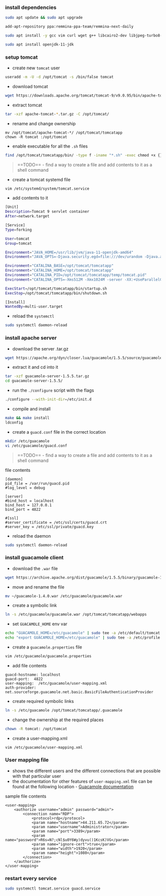 ### install dependencies
```bash
sudo apt update && sudo apt upgrade
```

```bash
add-apt-repository ppa:remmina-ppa-team/remmina-next-daily  
```

```bash
sudo apt install -y gcc vim curl wget g++ libcairo2-dev libjpeg-turbo8-dev libpng-dev libtool-bin libossp-uuid-dev libavcodec-dev  libavformat-dev libavutil-dev libswscale-dev build-essential libpango1.0-dev libssh2-1-dev libvncserver-dev libtelnet-dev libpulse-dev libssl-dev libvorbis-dev libwebp-dev libwebsockets-dev ubuntu-desktop-minimal freerdp2-dev freerdp2-x11 xrdp -y
```

```bash
sudo apt install openjdk-11-jdk
```

### setup tomcat
- create new `tomcat` user
```bash
useradd -m -U -d /opt/tomcat -s /bin/false tomcat
```
- download tomcat
```bash
wget https://downloads.apache.org/tomcat/tomcat-9/v9.0.95/bin/apache-tomcat-9.0.95.tar.gz
```
- extract tomcat
```bash
tar -xzf apache-tomcat-*.tar.gz -C /opt/tomcat/
```
- rename and change ownership
```
mv /opt/tomcat/apache-tomcat-*/ /opt/tomcat/tomcatapp
chown -R tomcat :/opt/tomcat
```
- enable executable for all the `.sh` files
```bash
find /opt/tomcat/tomcatapp/bin/ -type f -iname "*.sh" -exec chmod +x {} \;
```

> ==TODO== - find a way to create a file and add contents to it as a shell command
- create a tomcat systemd file
```bash
vim /etc/systemd/system/tomcat.service
```
- add contents to it
```bash
[Unit]
Description=Tomcat 9 servlet container
After=network.target

[Service]
Type=forking

User=tomcat
Group=tomcat

Environment="JAVA_HOME=/usr/lib/jvm/java-11-openjdk-amd64"
Environment="JAVA_OPTS=-Djava.security.egd=file:///dev/urandom -Djava.awt.headless=true"

Environment="CATALINA_BASE=/opt/tomcat/tomcatapp"
Environment="CATALINA_HOME=/opt/tomcat/tomcatapp"
Environment="CATALINA_PID=/opt/tomcat/tomcatapp/temp/tomcat.pid"
Environment="CATALINA_OPTS=-Xms512M -Xmx1024M -server -XX:+UseParallelGC"

ExecStart=/opt/tomcat/tomcatapp/bin/startup.sh
ExecStop=/opt/tomcat/tomcatapp/bin/shutdown.sh

[Install]
WantedBy=multi-user.target
```
- reload the `systemctl`
```bash
sudo systemctl daemon-reload
```
### install apache server
- download the server .tar.gz
```bash
wget https://apache.org/dyn/closer.lua/guacamole/1.5.5/source/guacamole-server-1.5.5.tar.gz
```
- extract it and cd into it
```bash
tar -xzf guacamole-server-1.5.5.tar.gz
cd guacamole-server-1.5.5/
```
- run the `./configure` script with the flags
```bash
./configure --with-init-dir=/etc/init.d
```
- compile and install
```bash
make && make install
ldconfig
```
- create a `guacd.conf` file in the correct location
```bash
mkdir /etc/guacamole
vi /etc/guacamole/guacd.conf
```
> ==TODO== - find a way to create a file and add contents to it as a shell command

file contents
```
[daemon]
pid_file = /var/run/guacd.pid
#log_level = debug

[server]
#bind_host = localhost
bind_host = 127.0.0.1
bind_port = 4822

#[ssl]
#server_certificate = /etc/ssl/certs/guacd.crt
#server_key = /etc/ssl/private/guacd.key
```
- reload the daemon
```bash
sudo systemctl daemon-reload
```

### install guacamole client
- download the `.war` file
```bash
wget https://archive.apache.org/dist/guacamole/1.5.5/binary/guacamole-1.5.5.war
```
- move and rename the file
```bash
mv ~/guacamole-1.4.0.war /etc/guacamole/guacamole.war
```
- create a symbolic link
```bash
ln -s /etc/guacamole/guacamole.war /opt/tomcat/tomcatapp/webapps
```
- set `GUACAMOLE_HOME` env var
```bash
echo "GUACAMOLE_HOME=/etc/guacamole" | sudo tee -a /etc/default/tomcat
echo "export GUACAMOLE_HOME=/etc/guacamole" | sudo tee -a /etc/profile
```
- create a `guacamole.properties` file
```bash
vim /etc/guacamole/guacamole.properties
```
- add file contents
```
guacd-hostname: localhost
guacd-port:  4822
user-mapping:  /etc/guacamole/user-mapping.xml
auth-provider:  net.sourceforge.guacamole.net.basic.BasicFileAuthenticationProvider
```
- create required symbolic links
```bash
ln -s /etc/guacamole /opt/tomcat/tomcatapp/.guacamole
```
- change the ownership at the required places
```bash
chown -R tomcat: /opt/tomcat
```
- create a user-mapping.xml
```bash
vim /etc/guacamole/user-mapping.xml
```

### User mapping file
- shows the different users and the different connections that are possible with that particular user
- the documentation for other features of `user-mapping.xml` file can be found at the following location - [Guacamole documentation](https://guacamole.apache.org/doc/gug/configuring-guacamole.html#user-mapping-xml)

sample file contents
```
<user-mapping>
    <authorize username="admin" password="admin">
        <connection name="RDP">
            <protocol>rdp</protocol>
            <param name="hostname">44.211.65.72</param>
            <param name="username">Administrator</param>
            <param name="port">3389</param>
            <param name="password">R6s=N?;cNl$u0Y6Wy)dyvu()1KcsK)VG</param>
            <param name="ignore-cert">true</param>
            <param name="width">1920</param>
            <param name="height">1080</param>
        </connection>
    </authorize>
</user-mapping>
```

### restart every service
```bash
sudo systemctl tomcat.service guacd.service
```

